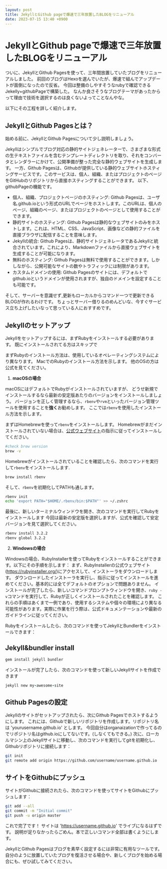 ```yaml
---
layout: post
title: JekyllとGithub pageで爆速で三年放置したBLOGをリニューアル
date: 2023-07-15 13:40 +0900
---
```


# JekyllとGithub pageで爆速で三年放置したBLOGをリニューアル

ついに、JekyllとGithub Pagesを使って、三年間放置していたブログをリニューアルしました。
前回のブログはHexoを選んでいたが、爆速で組んでアップデートが面倒になったので反省。
今回は整備のしやすそうなrubyで確認できるJekelly+githubPageで構築した。
なんか良さそうなブログテーマがあったからって理由で技術を選択するのは良くないよってことなんやな。

以下にその工程を詳しく紹介します。

## JekyllとGithub Pagesとは？

始める前に、JekyllとGithub Pagesについて少し説明しましょう。

Jekyllはシンプルでブログ対応の静的サイトジェネレーターで、さまざまな形式の生テキストファイルを含むテンプレートディレクトリを取り、それをコンバータとレンダラーにかけて、公開準備が整った完全な静的ウェブサイトを生成します。
一方、Github Pagesは、Githubが提供している静的ウェブサイトホスティングサービスです。このサービスは、個人、組織、またはプロジェクトのページをGitHubのリポジトリから直接ホスティングすることができます。
以下、githubPageの機能です。

- 個人、組織、プロジェクトページのホスティング: Github Pagesは、ユーザ名.github.ioという形式のURLでページをホストします。このURLは、個人のページ、組織のページ、またはプロジェクトのページとして使用することができます。
- 静的サイトのホスティング: Github Pagesは静的なウェブサイトのみをホストします。これは、HTML、CSS、JavaScript、画像などの静的ファイルを直接ブラウザに配信することを意味します。
- Jekyllの統合: Github Pagesは、静的サイトジェネレータであるJekyllと統合されています。これにより、Markdownファイルから直接ウェブサイトを生成することが可能になります。
- 無料のホスティング: Github Pagesは無料で使用することができます。しかしながら、公開可能なサイトの数やトラフィックには制限があります。
- カスタムドメインの使用: Github Pagesのサイトには、デフォルトでgithub.ioというドメインが使用されますが、独自のドメインを設定することも可能です。

そして、サーバーを意識せず,更新もローカルからコマンド一つで更新できるBLOGが作れるわけです。
ちょっとサーバー借りるのめんどいな、今すぐサービス立ち上げしたいなって思っている人におすすめです。

## Jekyllのセットアップ

Jekyllをセットアップするには、まずRubyをインストールする必要があります。
既にインストールされてる方はスキップで

まずRubyのインストール方法は、使用しているオペレーティングシステムにより異なります。
MacでのRubyのインストール方法を示します。
他のOSの方は公式を見てください。

1. **macOSの場合**

macOSにはデフォルトでRubyがインストールされていますが、
どうせ新規でインストールするなら最新の安定版あたりのバージョンをインストールしましょう。
バージョンを正しく管理するなら、`rbenv`や`rvm`といったバージョン管理ツールを使用することを**強く**お勧めします。
ここでは`rbenv`を使用したインストール方法を示します。

まずはHomebrewを使って`rbenv`をインストールします。
Homebrewがまだインストールされていない場合は、[公式ウェブサイト](https://brew.sh/)の指示に従ってインストールしてください。

```zsh
#check brew version
brew -v
```

Homebrewがインストールされていることを確認したら、次のコマンドを実行して`rbenv`をインストールします.

```zsh
brew install rbenv
```

そして、`rbenv`を初期化してPATHも通します。

```zsh
rbenv init
echo 'export PATH="$HOME/.rbenv/bin:$PATH"' >> ~/.zshrc
```

最後に、新しいターミナルウィンドウを開き、次のコマンドを実行してRubyをインストールします
今回は最新の安定版を選択しますが、公式を確認して安定バージョンを見て選択してください。

```zsh
rbenv install 3.2.2
rbenv global 3.2.2
```

2. **Windowsの場合**

Windowsの場合、RubyInstallerを使ってRubyをインストールすることができます。以下にその手順を示します：
まず、RubyInstallerの公式ウェブサイト(https://rubyinstaller.org/)にアクセスして、インストーラをダウンロードします。
ダウンロードしたインストーラを実行し、指示に従ってインストールを進めてください。基本的には全てデフォルトのオプションで問題ありません。
インストールが完了したら、新しいコマンドプロンプトウィンドウを開き、`ruby -v`コマンドを実行して、Rubyが正しくインストールされたことを確認します。
これらの手順はあくまで一例であり、使用するシステムや個々の環境により異なる可能性があります。実際に作業を行う際は、公式ドキュメンテーションや最新のガイドラインに従ってください。

Rubyをインストールしたら、次のコマンドを使ってJekyllとBundlerをインストールできます：

## Jekyll&bundler install

```zsh
gem install jekyll bundler
```

インストールが完了したら、次のコマンドを使って新しいJekyllサイトを作成できます

```ruby
jekyll new my-awesome-site
```

## Github Pagesの設定

Jekyllのサイトがセットアップされたら、次にGithub Pagesでホストするようにします。
これには、Githubで新しいリポジトリを作成します。リポジトリ名は 'yourusername.github.io' とします。
今回自分はorganaizationで作ってるのでリポジトリ名はgithub.ioにしてないです。(しなくてもできる。)
次に、ローカルマシン上のJekyllサイトに移動し、次のコマンドを実行してgitを初期化し、Githubリポジトリに接続します：

```zsh
git init
git remote add origin https://github.com/username/username.github.io
```

## サイトをGithubにプッシュ

サイトがGithubに接続されたら、次のコマンドを使ってサイトをGithubにプッシュします：

```zsh
git add --all
git commit -m "Initial commit"
git push -u origin master
```

これで完了です！
サイトは 'https://username.github.io' でライブになるはずです。
説明が足りなかったらごめん。本で正しいコマンド全部は書くようにします。

JekyllとGithub Pagesはブログを素早く設定するには非常に有用なツールです。
自分のように放置していたブログを復活させる場合や、新しくブログを始める場合にも、ぜひ試してみてください。
